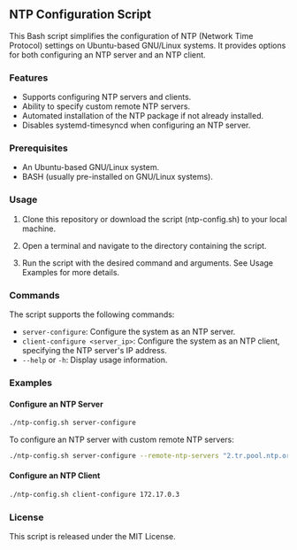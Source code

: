 ## NTP Configuration Script

This Bash script simplifies the configuration of NTP (Network Time Protocol) settings on Ubuntu-based GNU/Linux systems. It provides options for both configuring an NTP server and an NTP client.


### Features

- Supports configuring NTP servers and clients.
- Ability to specify custom remote NTP servers.
- Automated installation of the NTP package if not already installed.
- Disables systemd-timesyncd when configuring an NTP server.

### Prerequisites

- An Ubuntu-based GNU/Linux system.
- BASH (usually pre-installed on GNU/Linux systems).

### Usage

1. Clone this repository or download the script (ntp-config.sh) to your local machine.

2. Open a terminal and navigate to the directory containing the script.

3. Run the script with the desired command and arguments. See Usage Examples for more details.

### Commands

The script supports the following commands:

- `server-configure`: Configure the system as an NTP server.
- `client-configure <server_ip>`: Configure the system as an NTP client, specifying the NTP server's IP address.
- `--help` or `-h`: Display usage information.

### Examples
#### Configure an NTP Server

```bash
./ntp-config.sh server-configure
```

To configure an NTP server with custom remote NTP servers:

```bash
./ntp-config.sh server-configure --remote-ntp-servers "2.tr.pool.ntp.org 0.europe.pool.ntp.org 3.europe.pool.ntp.org"
```

#### Configure an NTP Client

```bash
./ntp-config.sh client-configure 172.17.0.3
```

### License

This script is released under the MIT License.